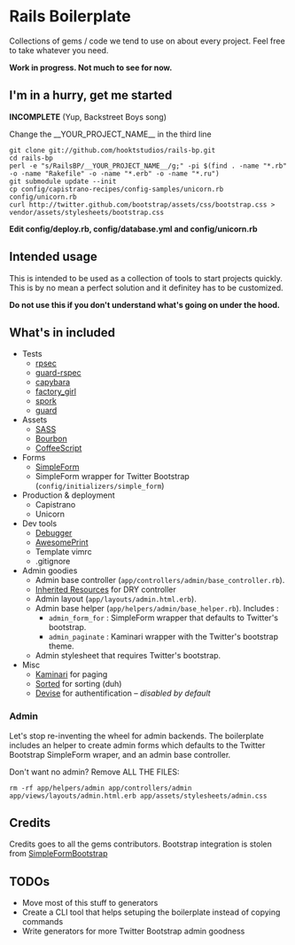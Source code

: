 # Rails Boilerplate

Collections of gems / code we tend to use on about every project.
Feel free to take whatever you need.

**Work in progress. Not much to see for now.**

## I'm in a hurry, get me started

**INCOMPLETE** (Yup, Backstreet Boys song)

Change the \_\_YOUR\_PROJECT\_NAME\_\_ in the third line

    git clone git://github.com/hooktstudios/rails-bp.git
    cd rails-bp
    perl -e "s/RailsBP/__YOUR_PROJECT_NAME__/g;" -pi $(find . -name "*.rb" -o -name "Rakefile" -o -name "*.erb" -o -name "*.ru")
    git submodule update --init
    cp config/capistrano-recipes/config-samples/unicorn.rb config/unicorn.rb
    curl http://twitter.github.com/bootstrap/assets/css/bootstrap.css > vendor/assets/stylesheets/bootstrap.css

**Edit config/deploy.rb, config/database.yml and config/unicorn.rb**

## Intended usage
This is intended to be used as a collection of tools to start projects quickly.
This is by no mean a perfect solution and it definitey has to be customized.

**Do not use this if you don't understand what's going on under the hood.**

## What's in included
* Tests
    * [rpsec](https://github.com/rspec/rspec)
    * [guard-rspec](https://github.com/guard/guard-rspec)
    * [capybara](https://github.com/jnicklas/capybara)
    * [factory\_girl](https://github.com/thoughtbot/factory_girl)
    * [spork](https://github.com/sporkrb/spork)
    * [guard](https://github.com/guard/guard)
* Assets
    * [SASS](http://sass-lang.com/)
    * [Bourbon](https://github.com/thoughtbot/bourbon)
    * [CoffeeScript](http://coffeescript.org/)
* Forms
    * [SimpleForm](https://github.com/plataformatec/simple_form)
    * SimpleForm wrapper for Twitter Bootstrap (`config/initializers/simple_form`)
* Production & deployment
    * Capistrano
    * Unicorn
* Dev tools
    * [Debugger](https://github.com/cldwalker/debugger)
    * [AwesomePrint](https://github.com/michaeldv/awesome_print)
    * Template vimrc
    * .gitignore
* Admin goodies
    * Admin base controller (`app/controllers/admin/base_controller.rb`).
    * [Inherited Resources](https://github.com/josevalim/inherited_resources) for DRY controller
    * Admin layout (`app/layouts/admin.html.erb`).
    * Admin base helper (`app/helpers/admin/base_helper.rb`). Includes :
        * `admin_form_for` : SimpleForm wrapper that defaults to Twitter's bootstrap.
        * `admin_paginate` : Kaminari wrapper with the Twitter's bootstrap theme.
    * Admin stylesheet that requires Twitter's bootstrap.
* Misc
    * [Kaminari](https://github.com/amatsuda/kaminari) for paging
    * [Sorted](https://github.com/mynameisrufus/sorted) for sorting (duh)
    * [Devise](https://github.com/plataformatec/devise) for authentification – _disabled by default_


### Admin
Let's stop re-inventing the wheel for admin backends. The boilerplate includes
an helper to create admin forms which defaults to the Twitter Bootstrap SimpleForm
wraper, and an admin base controller.

Don't want no admin? Remove ALL THE FILES:

    rm -rf app/helpers/admin app/controllers/admin app/views/layouts/admin.html.erb app/assets/stylesheets/admin.css

## Credits

Credits goes to all the gems contributors. Bootstrap integration is stolen from [SimpleFormBootstrap](https://github.com/rafaelfranca/simple_form-bootstrap)

## TODOs
* Move most of this stuff to generators
* Create a CLI tool that helps setuping the boilerplate instead of copying commands
* Write generators for more Twitter Bootstrap admin goodness
